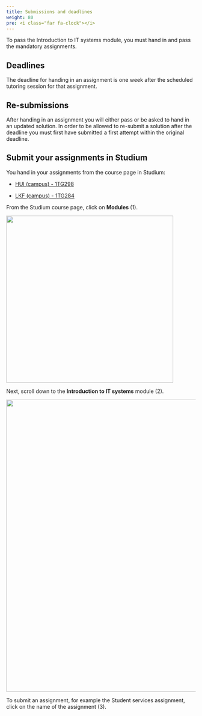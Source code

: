 ```yaml
---
title: Submissions and deadlines
weight: 80
pre: <i class="far fa-clock"></i>
---
```


To pass the Introduction to IT systems module, you must hand in and pass the
mandatory assignments. 

## Deadlines

The deadline for handing in an assignment is one week after the scheduled
tutoring session for that assignment. 

## Re-submissions

After handing in an assignment you will either pass or be asked to hand in an
updated solution. In order to be allowed to re-submit a solution after the
deadline you must first have submitted a first attempt within the original
deadline. 

## Submit your assignments in Studium

You hand in your assignments from the course page in Studium: 

- [HUI (campus) - 1TG298][1tg298]

- [LKF (campus) - 1TG284][1tg284-campus]


[1TG298]: https://uppsala.instructure.com/courses/69536

[1TG284-campus]: https://uppsala.instructure.com/courses/68960

From the Studium course page, click on **Modules** (1). 

<img src="/images/submission-and-deadlines/eng-studium-modules.png"
style="width: 444px"/> 

Next, scroll down to the **Introduction to IT systems** module (2). 

<img
src="/images/submission-and-deadlines/eng-it-systems-module.png"
style="width: 777px"/> 

To submit an assignment, for example the Student services assignment, click on
the name of the assignment (3).


